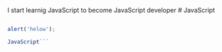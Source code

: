 I start learnig JavaScript to become JavaScript developer # JavaScript

```JavaScript

alert('helow');

JavaScript```

